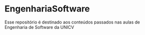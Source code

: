 # EngenhariaSoftware
Esse repositório é destinado aos conteúdos passados nas aulas de Engenharia de Software da UNICV
